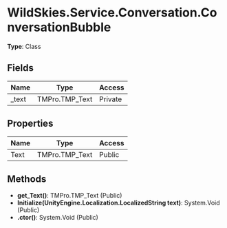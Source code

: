 ﻿# WildSkies.Service.Conversation.ConversationBubble

**Type**: Class

## Fields

| Name | Type | Access |
|------|------|--------|
| _text | TMPro.TMP_Text | Private |

## Properties

| Name | Type | Access |
|------|------|--------|
| Text | TMPro.TMP_Text | Public |

## Methods

- **get_Text()**: TMPro.TMP_Text (Public)
- **Initialize(UnityEngine.Localization.LocalizedString text)**: System.Void (Public)
- **.ctor()**: System.Void (Public)

